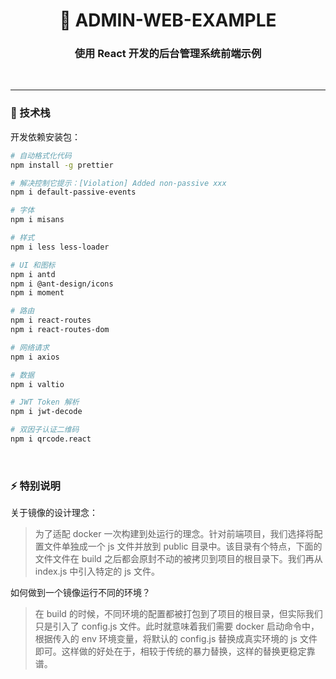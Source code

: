 <!--suppress HtmlDeprecatedAttribute -->
<h1 align="center">🥳 ADMIN-WEB-EXAMPLE</h1>
<h3 align="center">使用 React 开发的后台管理系统前端示例</h3>

<p align="center">
  <a>
    <img src="https://img.shields.io/badge/-React 18.x-blue?style=flat-square&logo=react&logoColor=white&link=mailto:ezops.cn@gmail.com" alt="">
  </a>
  <a>
    <img src="https://img.shields.io/badge/-Ant Design 5.x-ff4d4f?style=flat-square&logo=antdesign&logoColor=white" alt="">
  </a>
</p>

<hr>

### 🤔 技术栈

开发依赖安装包：

```bash
# 自动格式化代码
npm install -g prettier

# 解决控制它提示：[Violation] Added non-passive xxx
npm i default-passive-events

# 字体
npm i misans

# 样式
npm i less less-loader

# UI 和图标
npm i antd
npm i @ant-design/icons
npm i moment

# 路由
npm i react-routes
npm i react-routes-dom

# 网络请求
npm i axios

# 数据
npm i valtio

# JWT Token 解析
npm i jwt-decode

# 双因子认证二维码
npm i qrcode.react
```

<br>

### ⚡ 特别说明

关于镜像的设计理念：

> 为了适配 docker 一次构建到处运行的理念。针对前端项目，我们选择将配置文件单独成一个 js 文件并放到 public 目录中。该目录有个特点，下面的文件文件在 build 之后都会原封不动的被拷贝到项目的根目录下。我们再从 index.js 中引入特定的 js 文件。

如何做到一个镜像运行不同的环境？

> 在 build 的时候，不同环境的配置都被打包到了项目的根目录，但实际我们只是引入了 config.js 文件。此时就意味着我们需要 docker 启动命令中，根据传入的 env 环境变量，将默认的 config.js 替换成真实环境的 js 文件即可。这样做的好处在于，相较于传统的暴力替换，这样的替换更稳定靠谱。